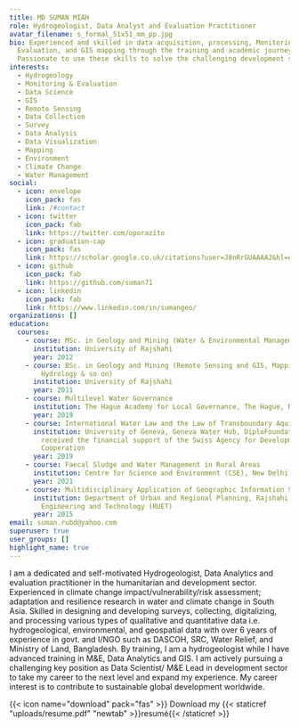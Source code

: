 ```yaml
---
title: MD SUMAN MIAH
role: Hydrogeologist, Data Analyst and Evaluation Practitioner
avatar_filename: s_formal_51x51_mm_pp.jpg
bio: Experienced and skilled in data acquisition, processing, Monitoring and
  Evaluation, and GIS mapping through the training and academic journey.
  Passionate to use these skills to solve the challenging development sector.
interests:
  - Hydrogeology
  - Monitoring & Evaluation
  - Data Science
  - GIS
  - Remote Sensing
  - Data Collection
  - Survey
  - Data Analysis
  - Data Visualization
  - Mapping
  - Environment
  - Climate Change
  - Water Management
social:
  - icon: envelope
    icon_pack: fas
    link: /#contact
  - icon: twitter
    icon_pack: fab
    link: https://twitter.com/oporazito
  - icon: graduation-cap
    icon_pack: fas
    link: https://scholar.google.co.uk/citations?user=J8nRrGUAAAAJ&hl=en&authuser=2
  - icon: github
    icon_pack: fab
    link: https://github.com/suman71
  - icon: linkedin
    icon_pack: fab
    link: https://www.linkedin.com/in/sumangeo/
organizations: []
education:
  courses:
    - course: MSc. in Geology and Mining (Water & Environmental Management)
      institution: University of Rajshahi
      year: 2012
    - course: BSc. in Geology and Mining (Remote Sensing and GIS, Mapping, Geophysics,
        Hydrology & so on)
      institution: University of Rajshahi
      year: 2011
    - course: Multilevel Water Governance
      institution: The Hague Academy for Local Governance, The Hague, Netherlands
      year: 2019
    - course: International Water Law and the Law of Transboundary Aquifers
      institution: University of Geneva, Geneva Water Hub, DiploFoundation and
        received the financial support of the Swiss Agency for Development and
        Cooperation
      year: 2019
    - course: Faecal Sludge and Water Management in Rural Areas
      institution: Centre for Science and Environment (CSE), New Delhi, India
      year: 2021
    - course: Multidisciplinary Application of Geographic Information System (GIS)
      institution: Department of Urban and Regional Planning, Rajshahi University of
        Engineering and Technology (RUET)
      year: 2015
email: suman.rubd@yahoo.com
superuser: true
user_groups: []
highlight_name: true
---
```

I am a dedicated and self-motivated Hydrogeologist, Data Analytics and evaluation practitioner in the humanitarian and development sector. Experienced in climate change impact/vulnerability/risk assessment; adaptation and resilience research in water and climate change in South Asia. Skilled in designing and developing surveys, collecting, digitalizing, and processing various types of qualitative and quantitative data i.e. hydrogeological, environmental, and geospatial data with over 6 years of experience in govt. and I/NGO such as DASCOH, SRC, Water Relief, and Ministry of Land, Bangladesh. By training, I am a hydrogeologist while I have advanced training in M&E, Data Analytics and GIS. I am actively pursuing a challenging key position as Data Scientist/ M&E Lead in development sector to take my career to the next level and expand my experience. My career interest is to contribute to sustainable global development worldwide. 

{{< icon name="download" pack="fas" >}} Download my {{< staticref "uploads/resume.pdf" "newtab" >}}resumé{{< /staticref >}}